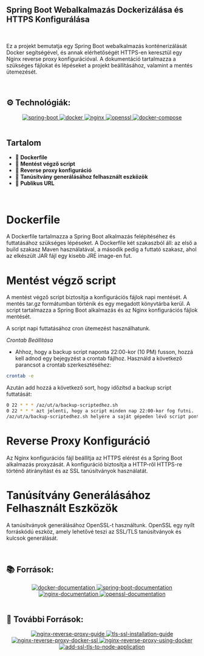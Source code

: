 ## Spring Boot Webalkalmazás Dockerizálása és HTTPS Konfigurálása

<br />

Ez a projekt bemutatja egy Spring Boot webalkalmazás konténerizálását Docker segítségével, és annak elérhetőségét HTTPS-en keresztül egy Nginx reverse proxy konfigurációval. A dokumentáció tartalmazza a szükséges fájlokat és lépéseket a projekt beállításához, valamint a mentés ütemezését.

<br />

## ⚙️ Technológiák:
<div align="center"> <a href="https://spring.io/projects/spring-boot" target="_blank"> <img src="https://img.shields.io/badge/-Spring_Boot-black?style=for-the-badge&logoColor=white&logo=springboot&color=6DB33F" alt="spring-boot" /> </a> <a href="https://www.docker.com/" target="_blank"> <img src="https://img.shields.io/badge/-Docker-black?style=for-the-badge&logoColor=white&logo=docker&color=2496ED" alt="docker" /> </a> <a href="https://www.nginx.com/" target="_blank"> <img src="https://img.shields.io/badge/-Nginx-black?style=for-the-badge&logoColor=white&logo=nginx&color=009639" alt="nginx" /> </a> <a href="https://www.openssl.org/" target="_blank"> <img src="https://img.shields.io/badge/-OpenSSL-black?style=for-the-badge&logoColor=white&logo=openssl&color=F4B931" alt="openssl" /> </a> <a href="https://docs.docker.com/compose/" target="_blank"> <img src="https://img.shields.io/badge/-Docker_Compose-black?style=for-the-badge&logoColor=white&logo=docker&color=black" alt="docker-compose" /> </a> </div>

<br />

## Tartalom
- 🌟 **Dockerfile**
- 🌟 **Mentést végző script**
- 🌟 **Reverse proxy konfiguráció**
- 🌟 **Tanúsítvány generálásához felhasznált eszközök**
- 🌟 **Publikus URL**

<br />

# Dockerfile
A Dockerfile tartalmazza a Spring Boot alkalmazás felépítéséhez és futtatásához szükséges lépéseket. A Dockerfile két szakaszból áll: az első a build szakasz Maven használatával, a második pedig a futtató szakasz, ahol az elkészült JAR fájl egy kisebb JRE image-en fut.

# Mentést végző script
A mentést végző script biztosítja a konfigurációs fájlok napi mentését. A mentés tar.gz formátumban történik és egy megadott könyvtárba kerül. A script tartalmazza a Spring Boot alkalmazás és az Nginx konfigurációs fájlok mentését.

A script napi futtatásához cron ütemezést használhatunk.

*Crontab Beállítása*

- Ahhoz, hogy a backup script naponta 22:00-kor (10 PM) fusson, hozzá kell adnod egy bejegyzést a crontab fájlhoz. Használd a következő parancsot a crontab szerkesztéséhez:

```bash
crontab -e
```

Azután add hozzá a következő sort, hogy időzítsd a backup script futtatását:

```bash
0 22 * * * /az/ut/a/backup-scriptedhez.sh
0 22 * * * azt jelenti, hogy a script minden nap 22:00-kor fog futni.
/az/ut/a/backup-scriptedhez.sh helyére a saját gépeden lévő script pontos elérési útját kell megadnod.
```

# Reverse Proxy Konfiguráció
Az Nginx konfigurációs fájl beállítja az HTTPS elérést és a Spring Boot alkalmazás proxyzását. A konfiguráció biztosítja a HTTP-ről HTTPS-re történő átirányítást és az SSL tanúsítványok használatát.

# Tanúsítvány Generálásához Felhasznált Eszközök
A tanúsítványok generálásához OpenSSL-t használtunk. OpenSSL egy nyílt forráskódú eszköz, amely lehetővé teszi az SSL/TLS tanúsítványok és kulcsok generálását.

<br />

## 📚 Források:
<div align="center"> <a href="https://docs.docker.com/" target="_blank"> <img src="https://img.shields.io/badge/-Docker_Documentation-black?style=for-the-badge&logoColor=white&logo=docker&color=2496ED" alt="docker-documentation" /> </a> <a href="https://spring.io/projects/spring-boot" target="_blank"> <img src="https://img.shields.io/badge/-Spring_Boot_Documentation-black?style=for-the-badge&logoColor=white&logo=springboot&color=6DB33F" alt="spring-boot-documentation" /> </a> <a href="https://nginx.org/en/docs/" target="_blank"> <img src="https://img.shields.io/badge/-Nginx_Documentation-black?style=for-the-badge&logoColor=white&logo=nginx&color=009639" alt="nginx-documentation" /> </a> <a href="https://www.openssl.org/docs/" target="_blank"> <img src="https://img.shields.io/badge/-OpenSSL_Documentation-black?style=for-the-badge&logoColor=white&logo=openssl&color=F4B931" alt="openssl-documentation" /> </a> </div>

<br />

## 📘 További Források:
<div align="center"> <a href="https://dev.to/ritwikmath/nginx-reverse-proxy-in-localhost-and-docker-a-comprehensive-setup-guide-3d1o" target="_blank"> <img src="https://img.shields.io/badge/-Nginx_Reverse_Proxy_Guide-black?style=for-the-badge&logoColor=white&logo=nginx&color=009639" alt="nginx-reverse-proxy-guide" /> </a> <a href="https://macdonaldchika.medium.com/how-to-install-tls-ssl-on-docker-nginx-container-with-lets-encrypt-5bd3bad1fd48" target="_blank"> <img src="https://img.shields.io/badge/-TLS_SSL_Installation_Guide-black?style=for-the-badge&logoColor=white&logo=nginx&color=009639" alt="tls-ssl-installation-guide" /> </a> <a href="https://blog.devops.dev/how-to-make-the-nginx-revers-proxy-as-a-container-on-docker-and-get-the-ssl-tls-certificate-from-86a1e4fdc549" target="_blank"> <img src="https://img.shields.io/badge/-Nginx_Reverse_Proxy_Docker_SSL-black?style=for-the-badge&logoColor=white&logo=nginx&color=009639" alt="nginx-reverse-proxy-docker-ssl" /> </a> <a href="https://diptochakrabarty.medium.com/nginx-reverse-proxy-using-docker-8c3d0f00b27b" target="_blank"> <img src="https://img.shields.io/badge/-Nginx_Reverse_Proxy_Using_Docker-black?style=for-the-badge&logoColor=white&logo=nginx&color=009639" alt="nginx-reverse-proxy-using-docker" /> </a> <a href="https://medium.com/@prasadbeligalage/add-ssl-tls-https-to-node-application-server-with-nginx-reverse-proxy-on-ubuntu-22-04-ddd714276c3f" target="_blank"> <img src="https://img.shields.io/badge/-Add_SSL_TLS_to_Node_Application-black?style=for-the-badge&logoColor=white&logo=nginx&color=009639" alt="add-ssl-tls-to-node-application" /> </a> </div>
